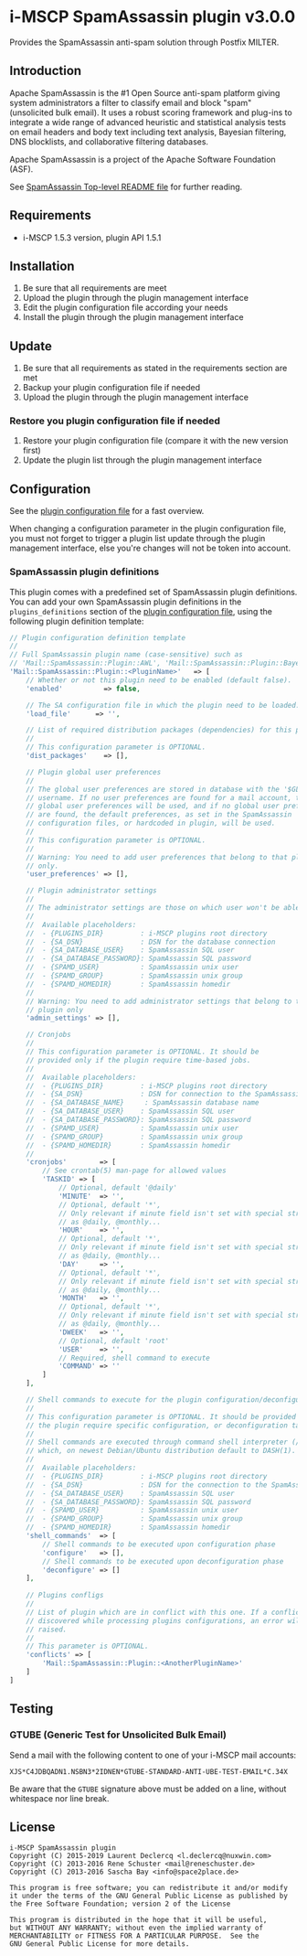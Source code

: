 # i-MSCP SpamAssassin plugin v3.0.0

Provides the SpamAssassin anti-spam solution through Postfix MILTER.

## Introduction

Apache SpamAssassin is the #1 Open Source anti-spam platform giving system
administrators a filter to classify email and block "spam" (unsolicited bulk
email). It uses a robust scoring framework and plug-ins to integrate a wide
range of advanced heuristic and statistical analysis tests on email headers
and body text including text analysis, Bayesian filtering, DNS blocklists,
and collaborative filtering databases.

Apache SpamAssassin is a project of the Apache Software Foundation (ASF).

See [SpamAssassin Top-level README file](http://svn.apache.org/repos/asf/spamassassin/branches/3.4/README)
for further reading.

## Requirements

- i-MSCP 1.5.3 version, plugin API 1.5.1

## Installation

1. Be sure that all requirements are meet
2. Upload the plugin through the plugin management interface
3. Edit the plugin configuration file according your needs
4. Install the plugin through the plugin management interface

## Update

1. Be sure that all requirements as stated in the requirements section are met
2. Backup your plugin configuration file if needed
3. Upload the plugin through the plugin management interface

### Restore you plugin configuration file if needed

1. Restore your plugin configuration file (compare it with the new version first)
2. Update the plugin list through the plugin management interface

## Configuration

See the [plugin configuration file](config.php) for a fast overview.

When changing a configuration parameter in the plugin configuration file, you
must not forget to trigger a plugin list update through the plugin management
interface, else you're changes will not be token into account.

### SpamAssassin plugin definitions

This plugin comes with a predefined set of SpamAssassin plugin definitions. You
can add your own SpamAssassin plugin definitions in the `plugins_definitions`
section of the [plugin configuration file](config.php), using the following
plugin definition template:

```php
// Plugin configuration definition template
//
// Full SpamAssassin plugin name (case-sensitive) such as
// 'Mail::SpamAssassin::Plugin::AWL', 'Mail::SpamAssassin::Plugin::Bayes'...
'Mail::SpamAssassin::Plugin::<PluginName>'   => [
    // Whether or not this plugin need to be enabled (default false).
    'enabled'          => false,

    // The SA configuration file in which the plugin need to be loaded.
    'load_file'      => '',

    // List of required distribution packages (dependencies) for this plugin.
    //
    // This configuration parameter is OPTIONAL.
    'dist_packages'    => [],

    // Plugin global user preferences
    //
    // The global user preferences are stored in database with the '$GLOBAL'
    // username. If no user preferences are found for a mail account, the
    // global user preferences will be used, and if no global user preferences
    // are found, the default preferences, as set in the SpamAssassin
    // configuration files, or hardcoded in plugin, will be used.
    //
    // This configuration parameter is OPTIONAL.
    //
    // Warning: You need to add user preferences that belong to that plugin
    // only.
    'user_preferences' => [],

    // Plugin administrator settings
    //
    // The administrator settings are those on which user won't be able to act.
    //
    //  Available placeholders:
    //  - {PLUGINS_DIR}         : i-MSCP plugins root directory
    //  - {SA_DSN}              : DSN for the database connection
    //  - {SA_DATABASE_USER}    : SpamAssassin SQL user
    //  - {SA_DATABASE_PASSWORD}: SpamAssassin SQL password
    //  - {SPAMD_USER}          : SpamAssassin unix user
    //  - {SPAMD_GROUP}         : SpamAssassin unix group
    //  - {SPAMD_HOMEDIR}       : SpamAssassin homedir
    //
    // Warning: You need to add administrator settings that belong to that
    // plugin only
    'admin_settings' => [],

    // Cronjobs
    //
    // This configuration parameter is OPTIONAL. It should be
    // provided only if the plugin require time-based jobs.
    //
    //  Available placeholders:
    //  - {PLUGINS_DIR}         : i-MSCP plugins root directory
    //  - {SA_DSN}              : DSN for connection to the SpamAssassin database
    //  - {SA_DATABASE_NAME}     : SpamAssassin database name
    //  - {SA_DATABASE_USER}    : SpamAssassin SQL user
    //  - {SA_DATABASE_PASSWORD}: SpamAssassin SQL password
    //  - {SPAMD_USER}          : SpamAssassin unix user
    //  - {SPAMD_GROUP}         : SpamAssassin unix group
    //  - {SPAMD_HOMEDIR}       : SpamAssassin homedir
    //
    'cronjobs'        => [
        // See crontab(5) man-page for allowed values
        'TASKID' => [
            // Optional, default '@daily'
            'MINUTE'  => '',
            // Optional, default '*',
            // Only relevant if minute field isn't set with special string such
            // as @daily, @monthly... 
            'HOUR'    => '',
            // Optional, default '*',
            // Only relevant if minute field isn't set with special string such
            // as @daily, @monthly...
            'DAY'     => '',
            // Optional, default '*',
            // Only relevant if minute field isn't set with special string such
            // as @daily, @monthly...
            'MONTH'   => '',
            // Optional, default '*',
            // Only relevant if minute field isn't set with special string such
            // as @daily, @monthly...
            'DWEEK'   => '',
            // Optional, default 'root'
            'USER'    => '',
            // Required, shell command to execute
            'COMMAND' => ''
        ]
    ],

    // Shell commands to execute for the plugin configuration/deconfiguration
    //
    // This configuration parameter is OPTIONAL. It should be provided only if
    // the plugin require specific configuration, or deconfiguration tasks.
    //
    // Shell commands are executed through command shell interpreter (/bin/sh)
    // which, on newest Debian/Ubuntu distribution default to DASH(1).
    //
    //  Available placeholders:
    //  - {PLUGINS_DIR}         : i-MSCP plugins root directory
    //  - {SA_DSN}              : DSN for the connection to the SpamAssassin database
    //  - {SA_DATABASE_USER}    : SpamAssassin SQL user
    //  - {SA_DATABASE_PASSWORD}: SpamAssassin SQL password
    //  - {SPAMD_USER}          : SpamAssassin unix user
    //  - {SPAMD_GROUP}         : SpamAssassin unix group
    //  - {SPAMD_HOMEDIR}       : SpamAssassin homedir
    'shell_commands'  => [
        // Shell commands to be executed upon configuration phase
        'configure'   => [],
        // Shell commands to be executed upon deconfiguration phase
        'deconfigure' => []
    ],
    
    // Plugins confligs
    //
    // List of plugin which are in conflict with this one. If a conflict is
    // discovered while processing plugins configurations, an error will be
    // raised.
    //
    // This parameter is OPTIONAL.
    'conflicts' => [
        'Mail::SpamAssassin::Plugin::<AnotherPluginName>'
    ]
]
```

## Testing

### GTUBE (Generic Test for Unsolicited Bulk Email)

Send a mail with the following content to one of your i-MSCP mail accounts:

```
XJS*C4JDBQADN1.NSBN3*2IDNEN*GTUBE-STANDARD-ANTI-UBE-TEST-EMAIL*C.34X
```

Be aware that the `GTUBE` signature above must be added on a line, without
whitespace nor line break.

## License

    i-MSCP SpamAssassin plugin
    Copyright (C) 2015-2019 Laurent Declercq <l.declercq@nuxwin.com>
    Copyright (C) 2013-2016 Rene Schuster <mail@reneschuster.de>
    Copyright (C) 2013-2016 Sascha Bay <info@space2place.de>
    
    This program is free software; you can redistribute it and/or modify
    it under the terms of the GNU General Public License as published by
    the Free Software Foundation; version 2 of the License
    
    This program is distributed in the hope that it will be useful,
    but WITHOUT ANY WARRANTY; without even the implied warranty of
    MERCHANTABILITY or FITNESS FOR A PARTICULAR PURPOSE.  See the
    GNU General Public License for more details.
